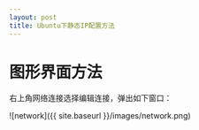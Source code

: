 ```yaml
---
layout: post
title: Ubuntu下静态IP配置方法
---
```


# 图形界面方法

右上角网络连接选择编辑连接，弹出如下窗口：

![network]({{ site.baseurl }}/images/network.png)
